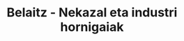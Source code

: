 ---
title: "Belaitz - Nekazal eta industri hornigaiak"
url: /soraluze-placencia-de-las-armas/belaitz-nekazal-eta-industri-hornigaiak/
shop: agraria
---